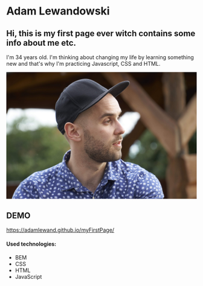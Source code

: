 # Adam Lewandowski 
## Hi, this is my first page ever witch contains some info about me etc.

I'm 34 years old. I'm thinking about changing my life by learning something new and that's why I'm practicing Javascript, CSS and HTML.

![Adam Lewandowski](image/Adam.jpg)

## DEMO

https://adamlewand.github.io/myFirstPage/

#### Used technologies:

- BEM
- CSS
- HTML
- JavaScript
